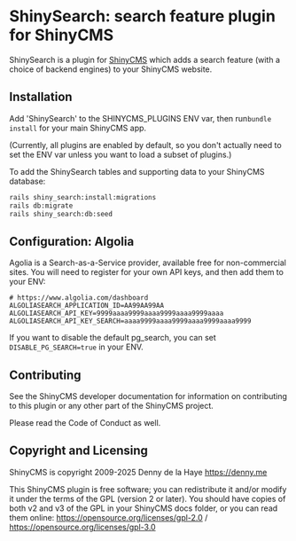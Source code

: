 # ShinySearch: search feature plugin for ShinyCMS

ShinySearch is a plugin for [ShinyCMS](https://shinycms.org) which adds a search feature (with a choice of backend engines) to your ShinyCMS website.


## Installation

Add 'ShinySearch' to the SHINYCMS_PLUGINS ENV var, then run`bundle install` for your main ShinyCMS app.

(Currently, all plugins are enabled by default, so you don't actually need to set the ENV var unless you want to load a subset of plugins.)

To add the ShinySearch tables and supporting data to your ShinyCMS database:
```bash
rails shiny_search:install:migrations
rails db:migrate
rails shiny_search:db:seed
```

## Configuration: Algolia

Agolia is a Search-as-a-Service provider, available free for non-commercial sites. You will need to register for your own API keys, and then add them to your ENV:
```
# https://www.algolia.com/dashboard
ALGOLIASEARCH_APPLICATION_ID=AA99AA99AA
ALGOLIASEARCH_API_KEY=9999aaaa9999aaaa9999aaaa9999aaaa
ALGOLIASEARCH_API_KEY_SEARCH=aaaa9999aaaa9999aaaa9999aaaa9999
```

If you want to disable the default pg_search, you can set `DISABLE_PG_SEARCH=true` in your ENV.


## Contributing

See the ShinyCMS developer documentation for information on contributing to this plugin or any other part of the ShinyCMS project.

Please read the Code of Conduct as well.


## Copyright and Licensing

ShinyCMS is copyright 2009-2025 Denny de la Haye https://denny.me

This ShinyCMS plugin is free software; you can redistribute it and/or modify it under the terms of the GPL (version 2 or later). You should have copies of both v2 and v3 of the GPL in your ShinyCMS docs folder, or you can read them online: https://opensource.org/licenses/gpl-2.0 / https://opensource.org/licenses/gpl-3.0
